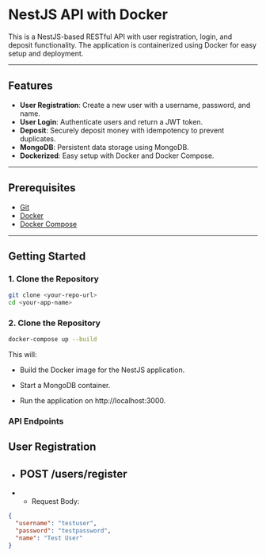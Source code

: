 # NestJS API with Docker

This is a NestJS-based RESTful API with user registration, login, and deposit functionality. The application is containerized using Docker for easy setup and deployment.

---

## Features
- **User Registration**: Create a new user with a username, password, and name.
- **User Login**: Authenticate users and return a JWT token.
- **Deposit**: Securely deposit money with idempotency to prevent duplicates.
- **MongoDB**: Persistent data storage using MongoDB.
- **Dockerized**: Easy setup with Docker and Docker Compose.

---

## Prerequisites
- [Git](https://git-scm.com/)
- [Docker](https://docs.docker.com/get-docker/)
- [Docker Compose](https://docs.docker.com/compose/install/)

---

## Getting Started

### 1. Clone the Repository
```bash
git clone <your-repo-url>
cd <your-app-name>
```


### 2. Clone the Repository
```bash
docker-compose up --build
```

This will:

- Build the Docker image for the NestJS application.

- Start a MongoDB container.

- Run the application on http://localhost:3000.


### API Endpoints
## User Registration
- ## POST /users/register

- - Request Body:

```json
{
  "username": "testuser",
  "password": "testpassword",
  "name": "Test User"
}
```